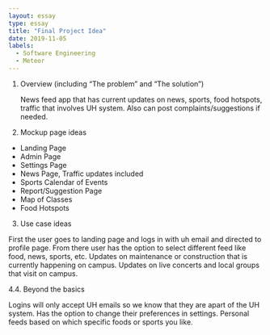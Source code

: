 ```yaml
---
layout: essay
type: essay
title: "Final Project Idea"
date: 2019-11-05
labels:
  - Software Engineering
  - Meteor
---
```


1. Overview (including “The problem” and “The solution”)
  
    News feed app that has current updates on news, sports, food hotspots, traffic that involves UH system. Also can post complaints/suggestions if needed.

2. Mockup page ideas
  - Landing Page
  - Admin Page
  - Settings Page
  - News Page, Traffic updates included
  - Sports Calendar of Events
  - Report/Suggestion Page
  - Map of Classes
  - Food Hotspots
    
3. Use case ideas

 First the user goes to landing page and logs in with uh email and directed to profile page. From there user has the option to select different feed like food, news, sports, etc. Updates on maintenance or construction that is currently happening on campus. Updates on live concerts and local groups that visit on campus.
 
4.4. Beyond the basics

  Logins will only accept UH emails so we know that they are apart of the UH system.
  Has the option to change their preferences in settings.
  Personal feeds based on which specific foods or sports you like.
